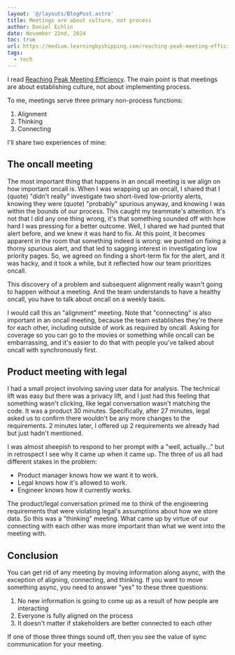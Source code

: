 ```yaml
---
layout: '@/layouts/BlogPost.astro'
title: Meetings are about culture, not process
author: Daniel Echlin
date: November 22nd, 2024
toc: true
url: https://medium.learningbyshipping.com/reaching-peak-meeting-efficiency-f8e47c93317a
tags:
  - tech
---
```


I read [Reaching Peak Meeting Efficiency](https://medium.learningbyshipping.com/reaching-peak-meeting-efficiency-f8e47c93317a). The main point is that meetings are about establishing culture, not about implementing process.

To me, meetings serve three primary non-process functions:

1. Alignment
2. Thinking
3. Connecting

I'll share two experiences of mine:

## The oncall meeting

The most important thing that happens in an oncall meeting is we align on how important oncall is. When I was wrapping up an oncall, I shared that I (quote) "didn't really" investigate two short-lived low-priority alerts, knowing they were (quote) "probably" spurious anyway, and knowing I was within the bounds of our process. This caught my teammate's attention. It's not that I did any one thing wrong, it's that something sounded off with how hard I was pressing for a better outcome. Well, I shared we had punted that alert before, and we knew it was hard to fix. At this point, it becomes apparent in the room that something indeed is wrong: we punted on fixing a thorny spurious alert, and that led to sagging interest in investigating low priority pages. So, we agreed on finding a short-term fix for the alert, and it was hacky, and it took a while, but it reflected how our team prioritizes oncall.

This discovery of a problem and subsequent alignment really wasn't going to happen without a meeting. And the team understands to have a healthy oncall, you have to talk about oncall on a weekly basis.

I would call this an "alignment" meeting. Note that "connecting" is also important in an oncall meeting, because the team establishes they're there for each other, including outside of work as required by oncall. Asking for coverage so you can go to the movies or something while oncall can be embarrassing, and it's easier to do that with people you've talked about oncall with synchronously first.

## Product meeting with legal

I had a small project involving saving user data for analysis. The technical lift was easy but there was a privacy lift, and I just had this feeling that something wasn't clicking, like legal conversation wasn't matching the code. It was a product 30 minutes. Specifically, after 27 minutes, legal asked us to confirm there wouldn't be any more changes to the requirements. 2 minutes later, I offered up 2 requirements we already had but just hadn't mentioned.

I was almost sheepish to respond to her prompt with a "well, actually..." but in retrospect I see why it came up when it came up. The three of us all had different stakes in the problem:

* Product manager knows how we want it to work.
* Legal knows how it's allowed to work.
* Engineer knows how it currently works.

The product/legal conversation primed me to think of the engineering requirements that were violating legal's assumptions about how we store data. So this was a "thinking" meeting. What came up by virtue of our connecting with each other was more important than what we went into the meeting with.

## Conclusion

You can get rid of any meeting by moving information along async, with the exception of aligning, connecting, and thinking. If you want to move something async, you need to answer "yes" to these three questions:

1. No new information is going to come up as a result of how people are interacting
2. Everyone is fully aligned on the process
3. It doesn't matter if stakeholders are better connected to each other

If one of those three things sound off, then you see the value of sync communication for your meeting.
